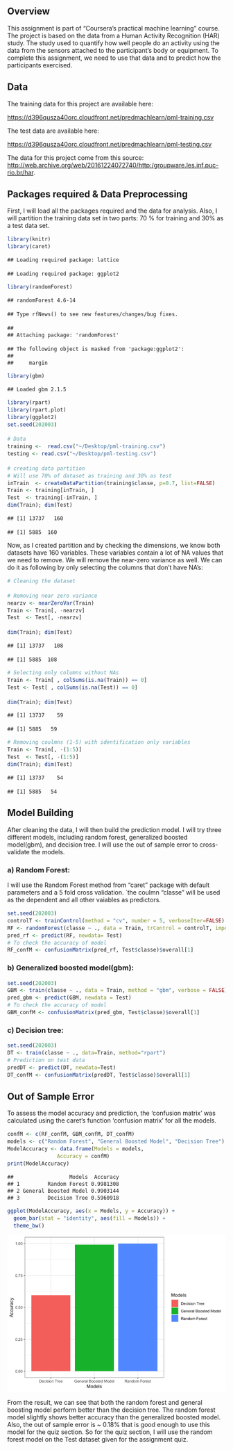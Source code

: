 Overview
--------

This assignment is part of “Coursera’s practical machine learning”
course. The project is based on the data from a Human Activity
Recognition (HAR) study. The study used to quantify how well people do
an activity using the data from the sensors attached to the
participant’s body or equipment. To complete this assignment, we need to
use that data and to predict how the participants exercised.

Data
----

The training data for this project are available here:

<a href="https://d396qusza40orc.cloudfront.net/predmachlearn/pml-training.csv" class="uri">https://d396qusza40orc.cloudfront.net/predmachlearn/pml-training.csv</a>

The test data are available here:

<a href="https://d396qusza40orc.cloudfront.net/predmachlearn/pml-testing.csv" class="uri">https://d396qusza40orc.cloudfront.net/predmachlearn/pml-testing.csv</a>

The data for this project come from this source:
<a href="http://web.archive.org/web/20161224072740/http:/groupware.les.inf.puc-rio.br/har" class="uri">http://web.archive.org/web/20161224072740/http:/groupware.les.inf.puc-rio.br/har</a>.

Packages required & Data Preprocessing
--------------------------------------

First, I will load all the packages required and the data for analysis.
Also, I will partition the training data set in two parts: 70 % for
training and 30% as a test data set.

``` r
library(knitr)
library(caret)
```

    ## Loading required package: lattice

    ## Loading required package: ggplot2

``` r
library(randomForest)
```

    ## randomForest 4.6-14

    ## Type rfNews() to see new features/changes/bug fixes.

    ## 
    ## Attaching package: 'randomForest'

    ## The following object is masked from 'package:ggplot2':
    ## 
    ##     margin

``` r
library(gbm)
```

    ## Loaded gbm 2.1.5

``` r
library(rpart)
library(rpart.plot)
library(ggplot2)
set.seed(202003)

# Data
training <-  read.csv("~/Desktop/pml-training.csv")
testing <- read.csv("~/Desktop/pml-testing.csv")

# creating data partition
# Will use 70% of dataset as training and 30% as test
inTrain  <- createDataPartition(training$classe, p=0.7, list=FALSE)
Train <- training[inTrain, ]
Test  <- training[-inTrain, ]
dim(Train); dim(Test)
```

    ## [1] 13737   160

    ## [1] 5885  160

Now, as I created partition and by checking the dimensions, we know both
datasets have 160 variables. These variables contain a lot of NA values
that we need to remove. We will remove the near-zero variance as well.
We can do it as following by only selecting the columns that don’t have
NA’s:

``` r
# Cleaning the dataset

# Removing near zero variance
nearzv <- nearZeroVar(Train)
Train <- Train[, -nearzv]
Test  <- Test[, -nearzv]

dim(Train); dim(Test)
```

    ## [1] 13737   108

    ## [1] 5885  108

``` r
# Selecting only columns without NAs
Train <- Train[ , colSums(is.na(Train)) == 0] 
Test <- Test[ , colSums(is.na(Test)) == 0]

dim(Train); dim(Test)
```

    ## [1] 13737    59

    ## [1] 5885   59

``` r
# Removing coulmns (1-5) with identification only variables
Train <- Train[, -(1:5)]
Test  <- Test[, -(1:5)]
dim(Train); dim(Test)
```

    ## [1] 13737    54

    ## [1] 5885   54

Model Building
--------------

After cleaning the data, I will then build the prediction model. I will
try three different models, including random forest, generalized boosted
model(gbm), and decision tree. I will use the out of sample error to
cross-validate the models.

### a) Random Forest:

I will use the Random Forest method from “caret” package with default
parameters and a 5 fold cross validation. \`the coulmn “classe” will be
used as the dependent and all other vaiables as predictors.

``` r
set.seed(202003)
controlT <- trainControl(method = "cv", number = 5, verboseIter=FALSE)
RF <- randomForest(classe ~ ., data = Train, trControl = controlT, importance = TRUE)
pred_rf <- predict(RF, newdata= Test)
# To check the accuracy of model
RF_confM <- confusionMatrix(pred_rf, Test$classe)$overall[1]
```

### b) Generalized boosted model(gbm):

``` r
set.seed(202003)
GBM <- train(classe ~ ., data = Train, method = "gbm", verbose = FALSE)
pred_gbm <- predict(GBM, newdata = Test)
# To check the accuracy of model
GBM_confM <- confusionMatrix(pred_gbm, Test$classe)$overall[1]
```

### c) Decision tree:

``` r
set.seed(202003)
DT <- train(classe ~ ., data=Train, method="rpart")
# Prediction on test data
predDT <- predict(DT, newdata=Test)
DT_confM <- confusionMatrix(predDT, Test$classe)$overall[1]
```

Out of Sample Error
-------------------

To assess the model accuracy and prediction, the ‘confusion matrix’ was
calculated using the caret’s function ‘confusion matrix’ for all the
models.

``` r
confM <- c(RF_confM, GBM_confM, DT_confM)
models <- c("Random Forest", "General Boosted Model", "Decision Tree")
ModelAccuracy <- data.frame(Models = models,
                Accuracy = confM)
print(ModelAccuracy)
```

    ##                  Models  Accuracy
    ## 1         Random Forest 0.9981308
    ## 2 General Boosted Model 0.9903144
    ## 3         Decision Tree 0.5960918

``` r
ggplot(ModelAccuracy, aes(x = Models, y = Accuracy)) + 
  geom_bar(stat = "identity", aes(fill = Models)) +
  theme_bw()
```

![](Practical_machine_learning_assignment_files/figure-markdown_github/unnamed-chunk-5-1.png)

From the result, we can see that both the random forest and general
boosting model perform better than the decision tree. The random forest
model slightly shows better accuracy than the generalized boosted model.
Also, the out of sample error is \~ 0.18% that is good enough to use
this model for the quiz section. So for the quiz section, I will use the
random forest model on the Test dataset given for the assignment quiz.

